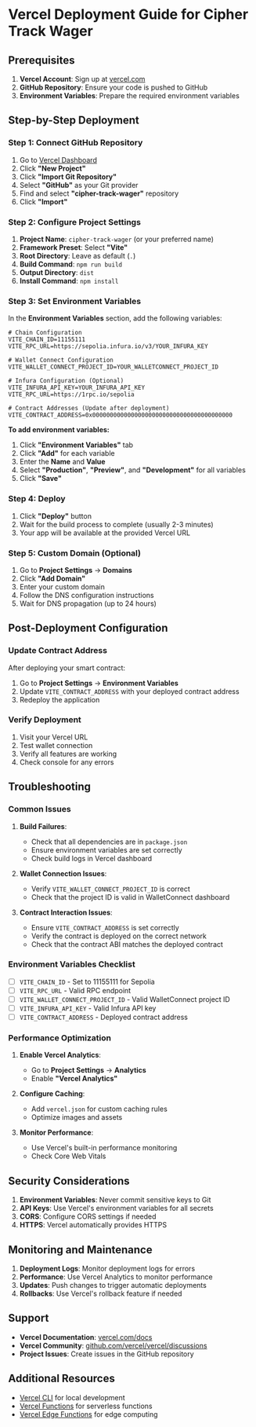 # Vercel Deployment Guide for Cipher Track Wager

## Prerequisites

1. **Vercel Account**: Sign up at [vercel.com](https://vercel.com)
2. **GitHub Repository**: Ensure your code is pushed to GitHub
3. **Environment Variables**: Prepare the required environment variables

## Step-by-Step Deployment

### Step 1: Connect GitHub Repository

1. Go to [Vercel Dashboard](https://vercel.com/dashboard)
2. Click **"New Project"**
3. Click **"Import Git Repository"**
4. Select **"GitHub"** as your Git provider
5. Find and select **"cipher-track-wager"** repository
6. Click **"Import"**

### Step 2: Configure Project Settings

1. **Project Name**: `cipher-track-wager` (or your preferred name)
2. **Framework Preset**: Select **"Vite"**
3. **Root Directory**: Leave as default (`.`)
4. **Build Command**: `npm run build`
5. **Output Directory**: `dist`
6. **Install Command**: `npm install`

### Step 3: Set Environment Variables

In the **Environment Variables** section, add the following variables:

```env
# Chain Configuration
VITE_CHAIN_ID=11155111
VITE_RPC_URL=https://sepolia.infura.io/v3/YOUR_INFURA_KEY

# Wallet Connect Configuration
VITE_WALLET_CONNECT_PROJECT_ID=YOUR_WALLETCONNECT_PROJECT_ID

# Infura Configuration (Optional)
VITE_INFURA_API_KEY=YOUR_INFURA_API_KEY
VITE_RPC_URL=https://1rpc.io/sepolia

# Contract Addresses (Update after deployment)
VITE_CONTRACT_ADDRESS=0x0000000000000000000000000000000000000000
```

**To add environment variables:**
1. Click **"Environment Variables"** tab
2. Click **"Add"** for each variable
3. Enter the **Name** and **Value**
4. Select **"Production"**, **"Preview"**, and **"Development"** for all variables
5. Click **"Save"**

### Step 4: Deploy

1. Click **"Deploy"** button
2. Wait for the build process to complete (usually 2-3 minutes)
3. Your app will be available at the provided Vercel URL

### Step 5: Custom Domain (Optional)

1. Go to **Project Settings** → **Domains**
2. Click **"Add Domain"**
3. Enter your custom domain
4. Follow the DNS configuration instructions
5. Wait for DNS propagation (up to 24 hours)

## Post-Deployment Configuration

### Update Contract Address

After deploying your smart contract:

1. Go to **Project Settings** → **Environment Variables**
2. Update `VITE_CONTRACT_ADDRESS` with your deployed contract address
3. Redeploy the application

### Verify Deployment

1. Visit your Vercel URL
2. Test wallet connection
3. Verify all features are working
4. Check console for any errors

## Troubleshooting

### Common Issues

1. **Build Failures**:
   - Check that all dependencies are in `package.json`
   - Ensure environment variables are set correctly
   - Check build logs in Vercel dashboard

2. **Wallet Connection Issues**:
   - Verify `VITE_WALLET_CONNECT_PROJECT_ID` is correct
   - Check that the project ID is valid in WalletConnect dashboard

3. **Contract Interaction Issues**:
   - Ensure `VITE_CONTRACT_ADDRESS` is set correctly
   - Verify the contract is deployed on the correct network
   - Check that the contract ABI matches the deployed contract

### Environment Variables Checklist

- [ ] `VITE_CHAIN_ID` - Set to 11155111 for Sepolia
- [ ] `VITE_RPC_URL` - Valid RPC endpoint
- [ ] `VITE_WALLET_CONNECT_PROJECT_ID` - Valid WalletConnect project ID
- [ ] `VITE_INFURA_API_KEY` - Valid Infura API key
- [ ] `VITE_CONTRACT_ADDRESS` - Deployed contract address

### Performance Optimization

1. **Enable Vercel Analytics**:
   - Go to **Project Settings** → **Analytics**
   - Enable **"Vercel Analytics"**

2. **Configure Caching**:
   - Add `vercel.json` for custom caching rules
   - Optimize images and assets

3. **Monitor Performance**:
   - Use Vercel's built-in performance monitoring
   - Check Core Web Vitals

## Security Considerations

1. **Environment Variables**: Never commit sensitive keys to Git
2. **API Keys**: Use Vercel's environment variables for all secrets
3. **CORS**: Configure CORS settings if needed
4. **HTTPS**: Vercel automatically provides HTTPS

## Monitoring and Maintenance

1. **Deployment Logs**: Monitor deployment logs for errors
2. **Performance**: Use Vercel Analytics to monitor performance
3. **Updates**: Push changes to trigger automatic deployments
4. **Rollbacks**: Use Vercel's rollback feature if needed

## Support

- **Vercel Documentation**: [vercel.com/docs](https://vercel.com/docs)
- **Vercel Community**: [github.com/vercel/vercel/discussions](https://github.com/vercel/vercel/discussions)
- **Project Issues**: Create issues in the GitHub repository

## Additional Resources

- [Vercel CLI](https://vercel.com/docs/functions) for local development
- [Vercel Functions](https://vercel.com/docs/functions) for serverless functions
- [Vercel Edge Functions](https://vercel.com/docs/edge-functions) for edge computing